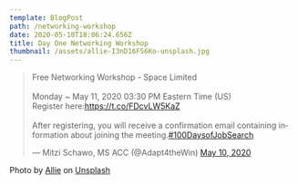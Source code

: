 ```yaml
---
template: BlogPost
path: /networking-workshop
date: 2020-05-10T18:06:24.656Z
title: Day One Networking Workshop
thumbnail: /assets/allie-I3nD16F56Ko-unsplash.jpg
---
```

<blockquote class="twitter-tweet"><p lang="en" dir="ltr">Free Networking Workshop - Space Limited<br><br>Monday ~ May 11, 2020 03:30 PM Eastern Time (US) <br>Register here:<a href="https://t.co/FDcvLW5KaZ">https://t.co/FDcvLW5KaZ</a> <br><br>After registering, you will receive a confirmation email containing information about joining the meeting.<a href="https://twitter.com/hashtag/100DaysofJobSearch?src=hash&amp;ref_src=twsrc%5Etfw">#100DaysofJobSearch</a></p>&mdash; Mitzi Schawo, MS ACC (@Adapt4theWin) <a href="https://twitter.com/Adapt4theWin/status/1259518614799101958?ref_src=twsrc%5Etfw">May 10, 2020</a></blockquote> <script async src="https://platform.twitter.com/widgets.js" charset="utf-8"></script> 

Photo by [Allie](https://unsplash.com/@acreativegangster?utm_source=unsplash&utm_medium=referral&utm_content=creditCopyText) on [Unsplash](https://unsplash.com/s/photos/networking?utm_source=unsplash&utm_medium=referral&utm_content=creditCopyText)
